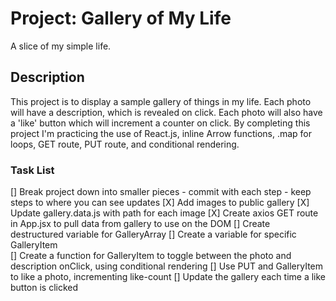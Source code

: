 # Project: Gallery of My Life

A slice of my simple life.

## Description

This project is to display a sample gallery of things in my life. Each photo will have a description, which is revealed on click. Each photo will also have a 'like' button which will increment a counter on click. By completing this project I'm practicing the use of React.js, inline Arrow functions, .map for loops, GET route, PUT route, and conditional rendering.

### Task List

[] Break project down into smaller pieces
    - commit with each step
    - keep steps to where you can see updates
[X] Add images to public gallery
    [X] Update gallery.data.js with path for each image
[X] Create axios GET route in App.jsx to pull data from gallery to use on the DOM
[] Create destructured variable for GalleryArray
[] Create a variable for specific GalleryItem  
    [] Create a function for GalleryItem to toggle between the photo and description onClick, using conditional rendering
    [] Use PUT and GalleryItem to like a photo, incrementing like-count
[] Update the gallery each time a like button is clicked
